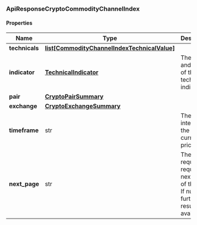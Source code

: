 

[//]: # (CLASS:ApiResponseCryptoCommodityChannelIndex)

[//]: # (KIND:object)

### ApiResponseCryptoCommodityChannelIndex

#### Properties

[//]: # (START_DEFINITION)

Name | Type | Description
------------ | ------------- | -------------
**technicals** | [**list[CommodityChannelIndexTechnicalValue]**](CommodityChannelIndexTechnicalValue.md) |  &nbsp;
**indicator** | [**TechnicalIndicator**](TechnicalIndicator.md) | The name and symbol of the technical indicator &nbsp;
**pair** | [**CryptoPairSummary**](CryptoPairSummary.md) |  &nbsp;
**exchange** | [**CryptoExchangeSummary**](CryptoExchangeSummary.md) |  &nbsp;
**timeframe** | str | The time interval for the crypto currency prices &nbsp;
**next_page** | str | The token required to request the next page of the data. If null, no further results are available. &nbsp;

[//]: # (END_DEFINITION)


[//]: # (CONTAINED_CLASS:CommodityChannelIndexTechnicalValue)


[//]: # (CONTAINED_CLASS:TechnicalIndicator)


[//]: # (CONTAINED_CLASS:CryptoPairSummary)


[//]: # (CONTAINED_CLASS:CryptoExchangeSummary)



